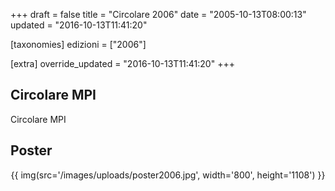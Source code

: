 +++
draft = false
title = "Circolare 2006"
date = "2005-10-13T08:00:13"
updated = "2016-10-13T11:41:20"

[taxonomies]
edizioni = ["2006"]

[extra]
override_updated = "2016-10-13T11:41:20"
+++
## Circolare MPI

Circolare MPI

## Poster

<div style="text-align: center;">

{{ img(src='/images/uploads/poster2006.jpg', width='800', height='1108') }}

</div>
